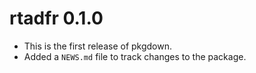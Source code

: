 # rtadfr 0.1.0

* This is the first release of pkgdown.
* Added a `NEWS.md` file to track changes to the package.
